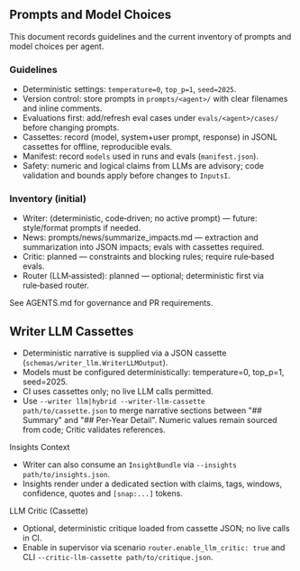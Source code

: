 ## Prompts and Model Choices

This document records guidelines and the current inventory of prompts and model choices per agent.

### Guidelines
- Deterministic settings: `temperature=0`, `top_p=1`, `seed=2025`.
- Version control: store prompts in `prompts/<agent>/` with clear filenames and inline comments.
- Evaluations first: add/refresh eval cases under `evals/<agent>/cases/` before changing prompts.
- Cassettes: record (model, system+user prompt, response) in JSONL cassettes for offline, reproducible evals.
- Manifest: record `models` used in runs and evals (`manifest.json`).
- Safety: numeric and logical claims from LLMs are advisory; code validation and bounds apply before changes to `InputsI`.

### Inventory (initial)
- Writer: (deterministic, code‑driven; no active prompt) — future: style/format prompts if needed.
- News: prompts/news/summarize_impacts.md — extraction and summarization into JSON impacts; evals with cassettes required.
- Critic: planned — constraints and blocking rules; require rule‑based evals.
- Router (LLM‑assisted): planned — optional; deterministic first via rule‑based router.

See AGENTS.md for governance and PR requirements.
## Writer LLM Cassettes

- Deterministic narrative is supplied via a JSON cassette (`schemas/writer_llm.WriterLLMOutput`).
- Models must be configured deterministically: temperature=0, top_p=1, seed=2025.
- CI uses cassettes only; no live LLM calls permitted.
- Use `--writer llm|hybrid --writer-llm-cassette path/to/cassette.json` to merge narrative sections between "## Summary" and "## Per-Year Detail". Numeric values remain sourced from code; Critic validates references.

Insights Context
- Writer can also consume an `InsightBundle` via `--insights path/to/insights.json`.
- Insights render under a dedicated section with claims, tags, windows, confidence, quotes and `[snap:...]` tokens.

LLM Critic (Cassette)
- Optional, deterministic critique loaded from cassette JSON; no live calls in CI.
- Enable in supervisor via scenario `router.enable_llm_critic: true` and CLI `--critic-llm-cassette path/to/critique.json`.
